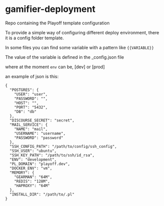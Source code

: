 # gamifier-deployment
Repo containing the Playoff template configuration


To provide a simple way of configuring different deploy environment, there it is a config folder template.

In some files you can find some variable with a pattern like `{{VARIABLE}}`

The value of the variable is defined in the <env>_config.json file

where at the moment `env` can be, [dev] or [prod]

an example of json is this:

```
{
  "POSTGRES": {
    "USER": "user",
    "PASSWORD": "",
    "HOST": "",
    "PORT": "5432",
    "DB": "db"
  },
  "DISCOURSE_SECRET": "secret",
  "MAIL_SERVICE": {
    "NAME": "mail",
    "USERNAME": "username",
    "PASSWORD": "password"
  },
  "SSH_CONFIG_PATH": "/path/to/config/ssh_config",
  "SSH_USER": "ubuntu",
  "SSH_KEY_PATH": "/path/to/ssh/id_rsa",
  "ENV": "development",
  "PL_DOMAIN": "playoff.dev",
  "DOCKER_ENV": "vm",
  "MEMORY": {
    "GEARMAN": "64M",
    "REDIS": "128M",
    "HAPROXY": "64M"
  },
  "INSTALL_DIR": "/path/to/.pl"
}
```
